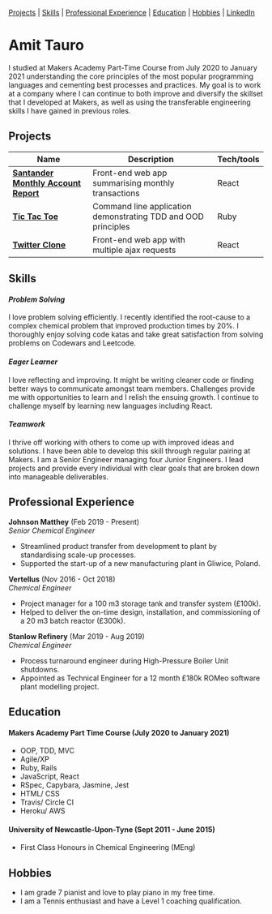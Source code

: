 [Projects](#projects) | [Skills](#skills) | [Professional Experience](#professional-experience) | [Education](#education) | [Hobbies](#hobbies) | [LinkedIn](https://www.linkedin.com/in/amittauro/)

# Amit Tauro

I studied at Makers Academy Part-Time Course from July 2020 to January 2021 understanding the core principles of the most popular programming languages and cementing best processes and practices. My goal is to work at a company where I can continue to both improve and diversify the skillset that I developed at Makers, as well as using the transferable engineering skills I have gained in previous roles.

## Projects

| Name                         | Description       | Tech/tools        |
| ---------------------------- | ----------------- | ----------------- |
| **[Santander Monthly Account Report](https://github.com/amittauro/Santander-account-report)**            |Front-end web app summarising monthly transactions | React |
| **[Tic Tac Toe](https://github.com/amittauro/tic-tac-toe)** | Command line application demonstrating TDD and OOD principles | Ruby              |
| **[Twitter Clone](https://github.com/amittauro/chitter-front-end-react)** | Front-end web app with multiple ajax requests | React              |M

## Skills

#### *Problem Solving*
I love problem solving efficiently. I recently identified the root-cause to a complex chemical problem that improved production times by 20%. I thoroughly enjoy solving code katas and take great satisfaction from solving problems on Codewars and Leetcode.
#### *Eager Learner*
I love reflecting and improving. It might be writing cleaner code or finding better ways to communicate amongst team members. Challenges provide me with opportunities to learn and I relish the ensuing growth. I continue to challenge myself by learning new languages including React.  
#### *Teamwork*
I thrive off working with others to come up with improved ideas and solutions. I have been able to develop this skill through regular pairing at Makers. I am a Senior Engineer managing four Junior Engineers. I lead projects and provide every individual with clear goals that are broken down into manageable deliverables.

## Professional Experience

**Johnson Matthey** (Feb 2019 - Present)    
*Senior Chemical Engineer*  
- Streamlined product transfer from development to plant by standardising scale-up processes.
- Supported the start-up of a new manufacturing plant in Gliwice, Poland.

**Vertellus** (Nov 2016 - Oct 2018)    
*Chemical Engineer*  
- Project manager for a 100 m3 storage tank and transfer system (£100k).
- Helped to deliver the on-time design, installation, and commissioning of a 20 m3 batch reactor (£300k).

**Stanlow Refinery** (Mar 2019 - Aug 2019)  
*Chemical Engineer*
- Process turnaround engineer during High-Pressure Boiler Unit shutdowns.
- Appointed as Technical Engineer for a 12 month £180k ROMeo software plant modelling project.

## Education

#### Makers Academy Part Time Course (July 2020 to January 2021)

- OOP, TDD, MVC
- Agile/XP
- Ruby, Rails
- JavaScript, React
- RSpec, Capybara, Jasmine, Jest
- HTML/ CSS
- Travis/ Circle CI
- Heroku/ AWS

#### University of Newcastle-Upon-Tyne (Sept 2011 - June 2015)

- First Class Honours in Chemical Engineering (MEng)

## Hobbies

- I am grade 7 pianist and love to play piano in my free time.
- I am a Tennis enthusiast and have a Level 1 coaching qualification.
